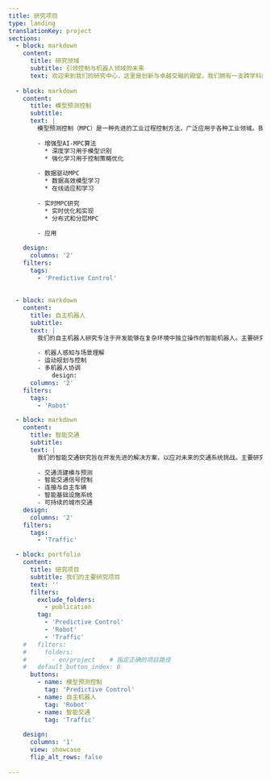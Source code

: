```yaml
---
title: 研究项目
type: landing
translationKey: project
sections:
  - block: markdown
    content:
      title: 研究领域
      subtitle: 引领控制与机器人领域的未来
      text: 欢迎来到我们的研究中心，这里是创新与卓越交融的殿堂。我们拥有一支跨学科的顶尖团队，致力于在多个领域不断突破技术的边界。请探索以下内容，了解我们的开创性研究计划与变革性项目，共同见证技术革新的力量。
   
  - block: markdown
    content:
      title: 模型预测控制
      subtitle: 
      text: |
        模型预测控制（MPC）是一种先进的工业过程控制方法，广泛应用于各种工业领域。我们的研究特别关注将人工智能和数据驱动的方法与MPC相结合：
        
        - 增强型AI-MPC算法
          * 深度学习用于模型识别
          * 强化学习用于控制策略优化
        
        - 数据驱动MPC
          * 数据高效模型学习
          * 在线适应和学习
        
        - 实时MPC研究
          * 实时优化和实现
          * 分布式和分层MPC
        
        - 应用

    design:
      columns: '2'
    filters:
      tags: 
        - 'Predictive Control'  
    
  
  - block: markdown
    content:
      title: 自主机器人
      subtitle: 
      text: |
        我们的自主机器人研究专注于开发能够在复杂环境中独立操作的智能机器人。主要研究领域包括：
        
        - 机器人感知与场景理解
        - 运动规划与控制
        - 多机器人协调
            design:
      columns: '2'
    filters:
      tags:
        - 'Robot'

  - block: markdown
    content:
      title: 智能交通
      subtitle: 
      text: |
        我们的智能交通研究旨在开发先进的解决方案，以应对未来的交通系统挑战。主要研究方向包括：
        
        - 交通流建模与预测
        - 智能交通信号控制
        - 连接与自主车辆
        - 智能基础设施系统
        - 可持续的城市交通
    design:
      columns: '2'
    filters:
      tags:
        - 'Traffic' 

  - block: portfolio
    content:
      title: 研究项目
      subtitle: 我们的主要研究项目
      text: ''
      filters:
        exclude_folders:
          - publication
        tag:
          - 'Predictive Control'
          - 'Robot' 
          - 'Traffic'
    #   filters:
    #     folders:
    #       - en/project    # 指定正确的项目路径
    #   default_button_index: 0
      buttons:
        - name: 模型预测控制
          tag: 'Predictive Control'
        - name: 自主机器人
          tag: 'Robot'
        - name: 智能交通
          tag: 'Traffic'
      
    design:
      columns: '1'
      view: showcase
      flip_alt_rows: false
 
---
```

